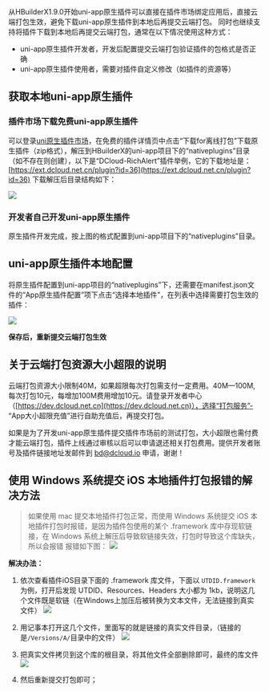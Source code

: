 从HBuilderX1.9.0开始uni-app原生插件可以直接在插件市场绑定应用后，直接云端打包生效，避免下载uni-app原生插件到本地后再提交云端打包。
同时也继续支持将插件下载到本地后再提交云端打包，通常在以下情况使用这种方式：

- uni-app原生插件开发者，开发后配置提交云端打包验证插件的包格式是否正确
- uni-app原生插件使用者，需要对插件自定义修改（如插件的资源等）

## 获取本地uni-app原生插件
### 插件市场下载免费uni-app原生插件
可以登录[uni原生插件市场](https://ext.dcloud.net.cn/?cat1=5&cat2=51)，在免费的插件详情页中点击“下载for离线打包”下载原生插件（zip格式），解压到HBuilderX的uni-app项目下的“nativeplugins”目录（如不存在则创建），以下是“DCloud-RichAlert”插件举例，它的下载地址是：[https://ext.dcloud.net.cn/plugin?id=36](https://ext.dcloud.net.cn/plugin?id=36)
下载解压后目录结构如下：

![](https://img-cdn-qiniu.dcloud.net.cn/uploads/article/20190416/499c1b53bb61fa1792d5e47cf088c926.png)

### 开发者自己开发uni-app原生插件

原生插件开发完成，按上图的格式配置到uni-app项目下的“nativeplugins”目录。

## uni-app原生插件本地配置
将原生插件配置到uni-app项目的“nativeplugins”下，还需要在manifest.json文件的“App原生插件配置”项下点击“选择本地插件”，在列表中选择需要打包生效的插件：

![](https://img-cdn-qiniu.dcloud.net.cn/uploads/article/20190416/bfe0dde508c6652dd79a5820c2ea71ac.png)

**保存后，重新提交云端打包生效**

## 关于云端打包资源大小超限的说明

云端打包资源大小限制40M，如果超限每次打包需支付一定费用。40M—100M,每次打包10元，每增加100M费用增加10元。请登录开发者中心（[https://dev.dcloud.net.cn](https://dev.dcloud.net.cn)），选择“打包服务”- “App大小超限充值”进行自助充值后，再提交打包。

如果是为了开发uni-app原生插件提交插件市场前的测试打包，大小超限也需付费才能云端打包，插件上线通过审核以后可以申请退还相关打包费用。提供开发者账号及插件链接地址发邮件到 bd@dcloud.io 申请，谢谢！

## 使用 Windows 系统提交 iOS 本地插件打包报错的解决方法

> 如果使用 mac 提交本地插件打包正常，而使用 Windows 系统提交 iOS 本地插件打包时报错，是因为插件包使用的某个 .framework 库中存现软链接，在 Windows 系统上解压后导致软链接失效，打包时导致这个库缺失，所以会报错
报错如下图：
![](https://img-cdn-qiniu.dcloud.net.cn/uploads/article/20190918/c1d5e07691a68b735a1725ab26760a35.png)

**解决办法：**

1. 依次查看插件iOS目录下面的 .framework 库文件，下面以 `UTDID.framework` 为例，打开后发现 UTDID、Resources、Headers 大小都为 1kb，说明这几个文件既是软链（在Windows上加压后被转换为文本文件，无法链接到真实文件）
![](https://img-cdn-qiniu.dcloud.net.cn/uploads/article/20190918/34a38c1ce14b8a60d4616620dae3d825.png)

2. 用记事本打开这几个文件，里面写的就是链接的真实文件目录，（链接的是`/Versions/A/`目录中的文件）
![](https://img-cdn-qiniu.dcloud.net.cn/uploads/article/20190918/f3a25f6ad23b4e8828a2e73a932a602e.png)

3. 把真实文件拷贝到这个库的根目录，将其他文件全部删除即可，最终的库文件
![](https://img-cdn-qiniu.dcloud.net.cn/uploads/article/20190918/0df26b80a6af2b0c48c578e28322f871.png)

4. 然后重新提交打包即可；

